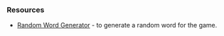 ### **Resources**
 * [Random Word Generator](https://www.randomlists.com/random-words) - to generate a random word for the game. 